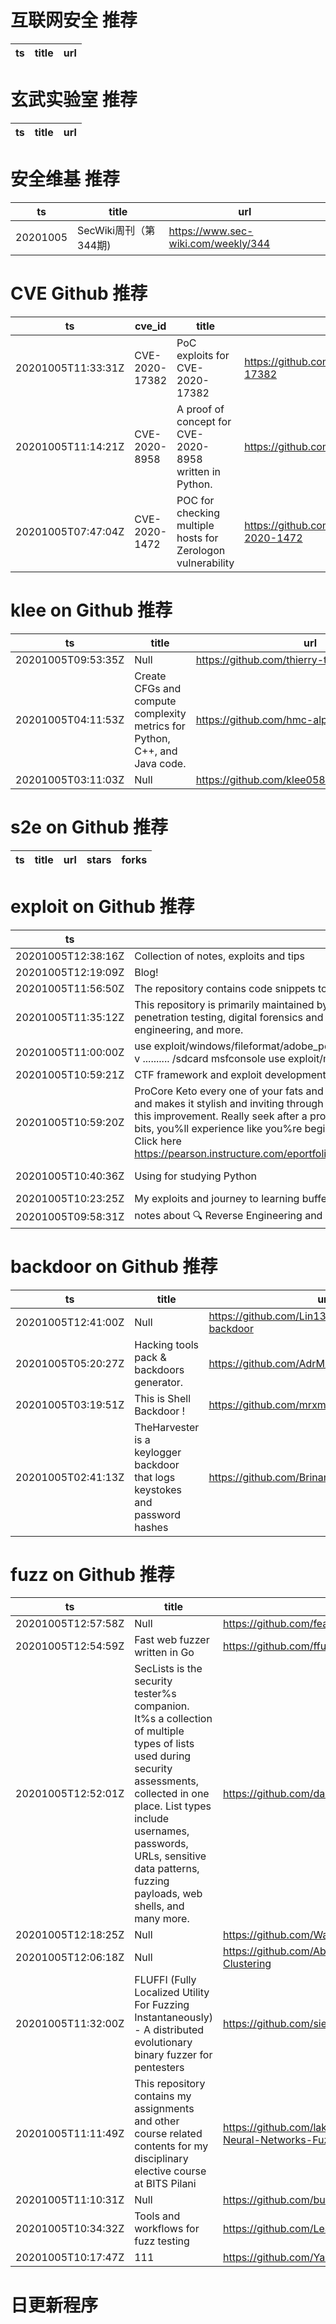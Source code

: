 # 互联网安全 推荐
| ts | title | url| 
| --- | --- | ---| 


# 玄武实验室 推荐
| ts | title | url| 
| --- | --- | ---| 


# 安全维基 推荐
| ts | title | url| 
| --- | --- | ---| 
| 20201005 | SecWiki周刊（第344期) | https://www.sec-wiki.com/weekly/344| 


# CVE Github 推荐
| ts | cve_id | title | url | cve_detail| 
| --- | --- | --- | --- | ---| 
| 20201005T11:33:31Z | CVE-2020-17382 | PoC exploits for CVE-2020-17382 | https://github.com/uf0o/CVE-2020-17382 | MYMEMORY WARNING: YOU USED ALL AVAILABLE FREE TRANSLATIONS FOR TODAY. NEXT AVAILABLE IN  10 HOURS 02 MINUTES 29 SECONDSVISIT HTTPS://MYMEMORY.TRANSLATED.NET/DOC/USAGELIMITS.PHP TO TRANSLATE MORE| 
| 20201005T11:14:21Z | CVE-2020-8958 | A proof of concept for CVE-2020-8958 written in Python. | https://github.com/qurbat/gpon | MYMEMORY WARNING: YOU USED ALL AVAILABLE FREE TRANSLATIONS FOR TODAY. NEXT AVAILABLE IN  10 HOURS 02 MINUTES 26 SECONDSVISIT HTTPS://MYMEMORY.TRANSLATED.NET/DOC/USAGELIMITS.PHP TO TRANSLATE MORE| 
| 20201005T07:47:04Z | CVE-2020-1472 | POC for checking multiple hosts for Zerologon vulnerability | https://github.com/WiIs0n/Zerologon_CVE-2020-1472 | MYMEMORY WARNING: YOU USED ALL AVAILABLE FREE TRANSLATIONS FOR TODAY. NEXT AVAILABLE IN  10 HOURS 02 MINUTES 32 SECONDSVISIT HTTPS://MYMEMORY.TRANSLATED.NET/DOC/USAGELIMITS.PHP TO TRANSLATE MORE| 


# klee on Github 推荐
| ts | title | url | stars | forks| 
| --- | --- | --- | --- | ---| 
| 20201005T09:53:35Z | Null | https://github.com/thierry-tct/KLEE-SEMu | 1 | 0| 
| 20201005T04:11:53Z | Create CFGs and compute complexity metrics for Python, C++, and Java code. | https://github.com/hmc-alpaqa/metrinome | 4 | 0| 
| 20201005T03:11:03Z | Null | https://github.com/klee0589/klee0589.github.io | 0 | 0| 


# s2e on Github 推荐
| ts | title | url | stars | forks| 
| --- | --- | --- | --- | ---| 


# exploit on Github 推荐
| ts | title | url | stars | forks| 
| --- | --- | --- | --- | ---| 
| 20201005T12:38:16Z | Collection of notes, exploits and tips | https://github.com/ComplexSec/tryhackme | 0 | 0| 
| 20201005T12:19:09Z | Blog! | https://github.com/nonetype/nonetype.github.io | 0 | 0| 
| 20201005T11:56:50Z | The repository contains code snippets to aid in exploit development | https://github.com/ianwolf99/EXPLOIT | 2 | 2| 
| 20201005T11:35:12Z | This repository is primarily maintained by Omar Santos and includes thousands of resources related to ethical hacking  / penetration testing, digital forensics and incident response (DFIR), vulnerability research, exploit development, reverse engineering, and more. | https://github.com/The-Art-of-Hacking/h4cker | 7310 | 1205| 
| 20201005T11:00:00Z | use exploit/windows/fileformat/adobe_pdf_embedded_exe_nojs  set lhost  set lport 4040  set filename mypdf.pdf  exploit  $ mv -v .......... /sdcard  msfconsole   use exploit/multi/handler  set lhost  set lport  exploit | https://github.com/rajamrit12/Metasploit-Payload-apk-binder- | 0 | 2| 
| 20201005T10:59:21Z | CTF framework and exploit development library | https://github.com/Gallopsled/pwntools | 7079 | 1289| 
| 20201005T10:59:20Z | ProCore Keto every one of your fats and get fit as a fiddle. Its miles exceptionally advantageous to lose fat out of your body and makes it stylish and inviting through an adapted casing. Inside the occasion that you earnestly need to shed kilos, attempt this improvement. Really seek after a proper timetables and exploit the advantages. Genius Core Keto close to taking a few bits, you%ll experience like you%re beginning to get more slender. For your casing and empowers you lose your kilos faster. Click here https://pearson.instructure.com/eportfolios/75293/Home/In_what_limit_wouldnt_it_be_prescribed_for_ProCore_Keto_to_take_it | https://github.com/emmajainy01/ProCore-Keto-Reviews-Benefits-Price-Ingredients-and-How-to-Buy- | 0 | 0| 
| 20201005T10:40:36Z | Using for studying Python | https://github.com/littel-supernatural-being/WebExploit | 0 | 0| 
| 20201005T10:23:25Z | My exploits and journey to learning buffer and stack overflows using protostar image | https://github.com/golan13/protostar-exploits | 0 | 1| 
| 20201005T09:58:31Z | notes about 🔍 Reverse Engineering and 🔥 Exploit Development | https://github.com/bmedicke/REED | 0 | 0| 


# backdoor on Github 推荐
| ts | title | url | stars | forks| 
| --- | --- | --- | --- | ---| 
| 20201005T12:41:00Z | Null | https://github.com/Lin1337/docker-msf-backdoor | 0 | 0| 
| 20201005T05:20:27Z | Hacking tools pack & backdoors generator. | https://github.com/AdrMXR/KitHack | 182 | 45| 
| 20201005T03:19:51Z | This is Shell Backdoor ! | https://github.com/mrxmod4/sh3LL | 0 | 0| 
| 20201005T02:41:13Z | TheHarvester is a keylogger backdoor that logs keystokes and password hashes | https://github.com/BrinanSjostrom/TheHarvester | 0 | 0| 


# fuzz on Github 推荐
| ts | title | url | stars | forks| 
| --- | --- | --- | --- | ---| 
| 20201005T12:57:58Z | Null | https://github.com/feak-fuzz/feak-fuzz | 0 | 0| 
| 20201005T12:54:59Z | Fast web fuzzer written in Go | https://github.com/ffuf/ffuf | 3080 | 353| 
| 20201005T12:52:01Z | SecLists is the security tester%s companion. It%s a collection of multiple types of lists used during security assessments, collected in one place. List types include usernames, passwords, URLs, sensitive data patterns, fuzzing payloads, web shells, and many more. | https://github.com/danielmiessler/SecLists | 27108 | 13332| 
| 20201005T12:18:25Z | Null | https://github.com/WarNote/fuzzySearchTests | 0 | 0| 
| 20201005T12:06:18Z | Null | https://github.com/AbhishekSinghKushwaha/Fuzzy-Clustering | 0 | 0| 
| 20201005T11:32:00Z | FLUFFI (Fully Localized Utility For Fuzzing Instantaneously) - A distributed evolutionary binary fuzzer for pentesters | https://github.com/siemens/fluffi | 58 | 11| 
| 20201005T11:11:49Z | This repository contains my assignments and other course related contents for my disciplinary elective course at BITS Pilani | https://github.com/lakshya0904/BITS-F312-Neural-Networks-Fuzzy-Logic | 0 | 0| 
| 20201005T11:10:31Z | Null | https://github.com/bulenteroglu/fuzzy-telegram | 0 | 0| 
| 20201005T10:34:32Z | Tools and workflows for fuzz testing | https://github.com/LeastAuthority/fleece | 0 | 0| 
| 20201005T10:17:47Z | 111 | https://github.com/Yansmilesmile/fuzzy-disco | 0 | 0| 



# 日更新程序
